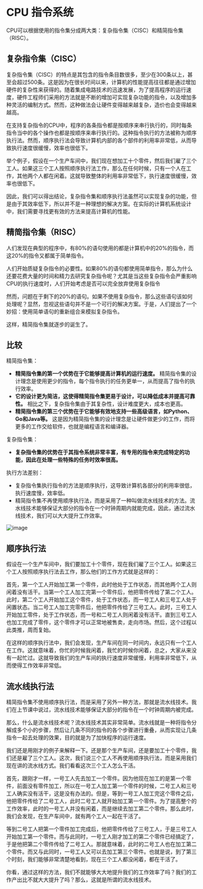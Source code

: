 # CPU 指令系统

  CPU可以根据使用的指令集分成两大类：复杂指令集（CISC）和精简指令集（RISC）。

## 复杂指令集（CISC）

  复杂指令集（CISC）的特点是其包含的指令条目数很多，至少在300条以上，甚至会超过500条。这是因为在很长时间以来，计算机的性能提高往往都是通过增加硬件的复杂性来获得的。随着集成电路技术的迅速发展，为了提高程序的运行速度，硬件工程师们采用的方法就是不断的增加可实现复杂功能的指令，以及增加多种灵活的编制方式。然而，这种做法会让硬件变得越来越复杂，造价也会变得越来越高。

  在支持复杂指令的CPU中，程序的各条指令都是按顺序来串行执行的，同时每条指令当中的各个操作也都是按顺序来串行执行的。这种指令执行的方法被称为顺序执行法。然而，顺序执行法会导致计算机内部的各个部件的利用率非常低，从而导致执行速度很缓慢，效率也很低下。

  举个例子，假设在一个生产车间中，我们现在想加工十个零件，然后我们雇了三个工人。如果这三个工人按照顺序执行法工作，那么在任何时候，只有一个人在工作，其他两个人都在闲着。这就导致整体的利用率非常低下，执行速度很缓慢，效率也很低下。

  因此，我们可以得出结论，复杂指令集和顺序执行法虽然可以实现复杂的功能，但是由于其效率低下，所以并不是一种理想的解决方案。在实际的计算机系统设计中，我们需要寻找更有效的方法来提高计算机的性能。

## 精简指令集（RISC）

  人们发现在典型的程序中，有80%的语句使用的都是计算机中的20%的指令，而这20%的指令又都属于简单指令。
  
  人们开始质疑复杂指令的必要性。如果80%的语句都使用简单指令，那么为什么还要花费大量的时间和精力去研究复杂指令呢？尤其是当这些复杂指令会严重影响CPU的执行速度时，人们开始考虑是否可以完全放弃使用复杂指令
  
  然而，问题在于剩下的20%的语句。如果不使用复杂指令，那么这些语句该如何处理呢？显然，忽视这些语句并不是一个可行的解决方案。于是，人们提出了一个妙招：使用简单语句的重新组合来模拟复杂指令。

  这样，精简指令集就逐步的诞生了。

## 比较

精简指令集：
  - **精简指令集的第一个优势在于它能够提高计算机的运行速度。** 精简指令集的设计理念是使用更少的指令，每个指令执行的任务更单一，从而提高了指令的执行效率。
  - **它的设计更为简洁，这使得精简指令集更易于设计，可以降低成本并提高可靠性。** 相比之下，复杂指令集由于其复杂性，设计难度更大，成本也更高。
  - **精简指令集的第三个优势在于它能够有效地支持一些高级语言，如Python、Go和Java等。** 这是因为精简指令集的设计理念是让硬件做更少的工作，而将更多的工作交给软件，也就是编程语言和编译器。

复杂指令集：
 - **复杂指令集的优势在于其指令系统非常丰富，有专用的指令来完成特定的功能，因此在处理一些特殊的任务时效率很高。**

执行方法差别：
 - 复杂指令集执行指令的方法是顺序执行，这导致计算机各部分的利用率很低，执行速度慢，效率低。
 - 精简指令集不再使用顺序执行法，而是采用了一种叫做流水线技术的方法。流水线技术能够保证大部分的指令在一个时钟周期内就能完成，因此，通过流水线技术，我们可以大大提升工作效率。

![image](https://github.com/anna-symington/web-engineering/assets/160561460/5d869d6e-d836-46e7-a485-97b1d88ec585)

## 顺序执行法

  假设在一个生产车间中，我们要加工十个零件，现在我们雇了三个工人。如果这三个工人按照顺序执行法去工作，那么他们的工作方式就是这样的：

  首先，第一个工人开始加工第一个零件，此时他处于工作状态，而其他两个工人则闲着没有活干。当第一个工人加工完第一个零件后，他把零件传给了第二个工人。此时，第二个工人开始加工这个零件，处于工作状态，而一号工人和三号工人处于闲置状态。当二号工人加工完零件后，他把零件传给了三号工人。此时，三号工人开始加工零件，处于工作状态，而一号和二号工人则闲着没有活干。直到三号工人也加工完成了零件，这个零件才可以正常地被售卖，走向市场。然后，这个过程以此类推，周而复始。

  在这样的顺序执行法中，我们会发现，生产车间在同一时间内，永远只有一个工人在工作。这就意味着，你忙的时候我闲着，我忙的时候你闲着，总之，大家从来没有一起忙过。这就导致我们的生产车间的执行速度非常缓慢，利用率非常低下，从而使得工作效率非常低。

## 流水线执行法

  精简指令集不使用顺序执行法，而是采用了另外一种方法，那就是流水线技术。我们在上节课中说过，流水线技术能够保证大部分的指令在一个时钟周期内被完成。

  那么，什么是流水线技术呢？流水线技术其实非常简单。流水线就是一种将指令分解成多个小的步骤，然后让几条不同的指令的各个步骤进行重叠，从而实现让几条指令一起去处理的效果，目的就是为了加快程序的运行速度。

  我们还是用刚才的例子来解释一下。还是那个生产车间，还是要加工十个零件，我们还是雇了三个工人。这次，我们说三个工人不再使用顺序执行法，而是采用我们现在讲的流水线方式。我们看看这次三个工人怎么干活。

  首先，跟刚才一样，一号工人先去加工一个零件。因为他现在加工的是第一个零件，前面没有零件加工，所以在一号工人加工第一个零件的时候，二号工人和三号工人确实没有活干，这是没有办法的。但是，等到一号工人加工完这个零件之后，他把零件传给了二号工人，此时二号工人就开始加工第一个零件。为了提高整个的工作效率，此时的一号工人并没有闲着，而是继续去加工第二个零件。那么此时，我们会发现，在生产车间中，就有两个工人一起在干活了。
  
  等到二号工人把第一个零件加工完成后，他把零件传给了三号工人，于是三号工人开始加工第一个零件。而与此同时，一号工人刚才加工的第二个零件已经搞定了，于是他把第二个零件传给了二号工人。那就意味着，此时的二号工人也在加工第二个零件。而又与此同时，一号工人又可以去加工第三个零件。也就是说，到了第三个时刻，我们能够非常清楚地看到，现在三个工人都没闲着，都在干活了。

  你看，通过这样的方法，我们不就能够大大地提升我们的工作效率了吗？我们的工作产出比不就大大提升了吗？那么，这就是所谓的流水线技术。
  
